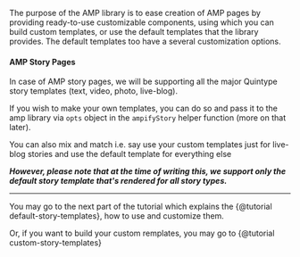The purpose of the AMP library is to ease creation of AMP pages by providing ready-to-use customizable components, using which you can build custom templates, or use the default templates that the library provides. The default templates too have a several customization options.

#### AMP Story Pages

In case of AMP story pages, we will be supporting all the major Quintype story templates (text, video, photo, live-blog).

If you wish to make your own templates, you can do so and pass it to the amp library via `opts` object in the `ampifyStory` helper function (more on that later).

You can also mix and match i.e. say use your custom templates just for live-blog stories and use the default template for everything else

<em><b>However, please note that at the time of writing this, we support only the default story template that's rendered for all story types.</b></em>

<hr>

You may go to the next part of the tutorial which explains the {@tutorial default-story-templates}, how to use and customize them.

Or, if you want to build your custom remplates, you may go to {@tutorial custom-story-templates}
